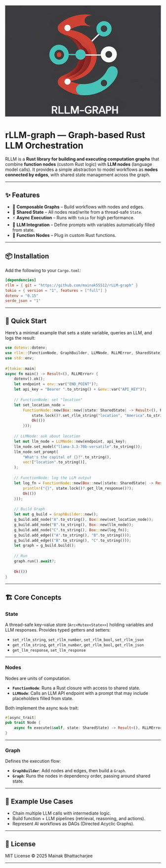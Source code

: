 ![Alt text](./assets/rLLM-logo.png)
# rLLM-graph — Graph-based Rust LLM Orchestration

RLLM is a **Rust library for building and executing computation graphs** that combine **function nodes** (custom Rust logic) with **LLM nodes** (language model calls).
It provides a simple abstraction to model workflows as **nodes connected by edges**, with shared state management across the graph.

---

## ✨ Features

* 🧩 **Composable Graphs** – Build workflows with nodes and edges.
* 🔗 **Shared State** – All nodes read/write from a thread-safe `State`.
* ⚡ **Async Execution** – Runs with `tokio` for high performance.
* 🤖 **LLM Integration** – Define prompts with variables automatically filled from state.
* 🔧 **Function Nodes** – Plug in custom Rust functions.

---

## 📦 Installation

Add the following to your `Cargo.toml`:

```toml
[dependencies]
rllm = { git = "https://github.com/mainak55512/rLLM-graph" }
tokio = { version = "1", features = ["full"] }
dotenv = "0.15"
serde_json = "1"
```

---

## 🚀 Quick Start

Here’s a minimal example that sets a state variable, queries an LLM, and logs the result:

```rust
use dotenv::dotenv;
use rllm::{FunctionNode, GraphBuilder, LLMNode, RLLMError, SharedState};
use std::env;

#[tokio::main]
async fn main() -> Result<(), RLLMError> {
    dotenv().ok();
    let endpoint = env::var("END_POINT")?;
    let api_key = "Bearer ".to_string() + &env::var("API_KEY")?;

    // FunctionNode: set "location"
    let set_location_node =
        FunctionNode::new(Box::new(|state: SharedState| -> Result<(), RLLMError> {
            state.lock()?.set_rllm_string("location", "America".to_string())?;
            Ok(())
        }));

    // LLMNode: ask about location
    let mut llm_node = LLMNode::new(endpoint, api_key);
    llm_node.set_model("llama-3.3-70b-versatile".to_string());
    llm_node.set_prompt(
        "What's the capital of {}?".to_string(),
        vec!["location".to_string()],
    );

    // FunctionNode: log the LLM output
    let log_fn = FunctionNode::new(Box::new(|state: SharedState| -> Result<(), RLLMError> {
        println!("{}", state.lock()?.get_llm_response()?);
        Ok(())
    }));

    // Build Graph
    let mut g_build = GraphBuilder::new();
    g_build.add_node("A".to_string(), Box::new(set_location_node));
    g_build.add_node("B".to_string(), Box::new(llm_node));
    g_build.add_node("C".to_string(), Box::new(log_fn));
    g_build.add_edge(("A".to_string(), "B".to_string()));
    g_build.add_edge(("B".to_string(), "C".to_string()));
    let graph = g_build.build();

    // Run
    graph.run().await?;

    Ok(())
}
```

---

## 🏗 Core Concepts

### **State**

A thread-safe key–value store (`Arc<Mutex<State>>`) holding variables and LLM responses.
Provides typed getters and setters:

* `set_rllm_string`, `set_rllm_number`, `set_rllm_bool`, `set_rllm_json`
* `get_rllm_string`, `get_rllm_number`, `get_rllm_bool`, `get_rllm_json`
* `get_llm_response`, `set_llm_response`

---

### **Nodes**

Nodes are units of computation.

* **`FunctionNode`**: Runs a Rust closure with access to shared state.
* **`LLMNode`**: Calls an LLM API endpoint with a prompt that may include placeholders filled from state.

Both implement the async `Node` trait:

```rust
#[async_trait]
pub trait Node {
    async fn execute(&self, state: SharedState) -> Result<(), RLLMError>;
}
```

---

### **Graph**

Defines the execution flow:

* **`GraphBuilder`**: Add nodes and edges, then build a `Graph`.
* **`Graph`**: Runs the nodes in dependency order, passing around shared state.

---

## 🔮 Example Use Cases

* Chain multiple LLM calls with intermediate logic.
* Build function + LLM pipelines (retrieval, reasoning, and actions).
* Represent AI workflows as DAGs (Directed Acyclic Graphs).

---


## 📜 License

MIT License © 2025 Mainak Bhattacharjee

---
